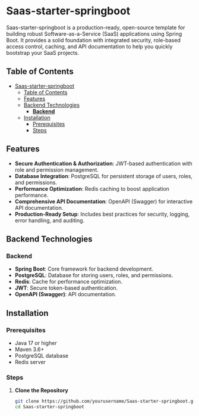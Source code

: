 # Saas-starter-springboot

Saas-starter-springboot is a production-ready, open-source template for building robust Software-as-a-Service (SaaS) applications using Spring Boot. It provides a solid foundation with integrated security, role-based access control, caching, and API documentation to help you quickly bootstrap your SaaS projects.

## Table of Contents

- [Saas-starter-springboot](#saas-starter-springboot)
  - [Table of Contents](#table-of-contents)
  - [Features](#features)
  - [Backend Technologies](#backend-technologies)
    - [**Backend**](#backend)
  - [Installation](#installation)
    - [Prerequisites](#prerequisites)
    - [Steps](#steps)

## Features

- **Secure Authentication & Authorization**: JWT-based authentication with role and permission management.
- **Database Integration**: PostgreSQL for persistent storage of users, roles, and permissions.
- **Performance Optimization**: Redis caching to boost application performance.
- **Comprehensive API Documentation**: OpenAPI (Swagger) for interactive API documentation.
- **Production-Ready Setup**: Includes best practices for security, logging, error handling, and auditing.

## Backend Technologies

### **Backend**
- **Spring Boot**: Core framework for backend development.
- **PostgreSQL**: Database for storing users, roles, and permissions.
- **Redis**: Cache for performance optimization.
- **JWT**: Secure token-based authentication.
- **OpenAPI (Swagger)**: API documentation.

## Installation

### Prerequisites

- Java 17 or higher
- Maven 3.6+
- PostgreSQL database
- Redis server

### Steps

1. **Clone the Repository**

   ```bash
   git clone https://github.com/yourusername/Saas-starter-springboot.git
   cd Saas-starter-springboot
